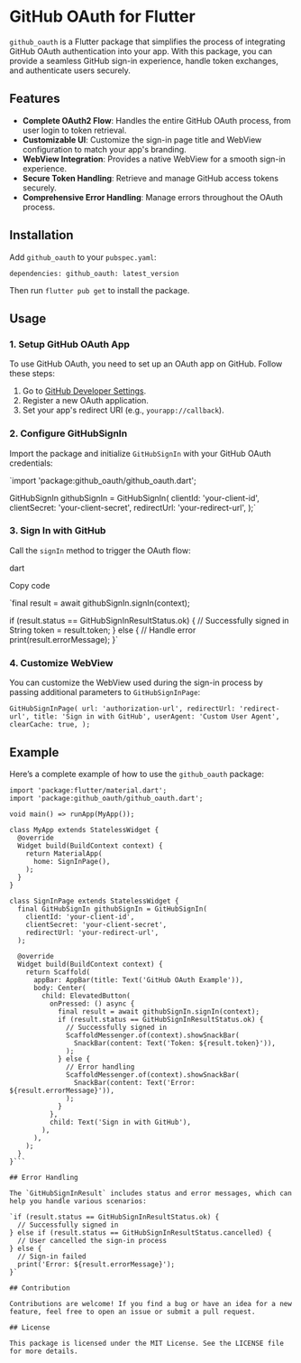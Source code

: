 
# GitHub OAuth for Flutter

`github_oauth` is a Flutter package that simplifies the process of integrating GitHub OAuth authentication into your app. With this package, you can provide a seamless GitHub sign-in experience, handle token exchanges, and authenticate users securely.

## Features

-   **Complete OAuth2 Flow**: Handles the entire GitHub OAuth process, from user login to token retrieval.
-   **Customizable UI**: Customize the sign-in page title and WebView configuration to match your app's branding.
-   **WebView Integration**: Provides a native WebView for a smooth sign-in experience.
-   **Secure Token Handling**: Retrieve and manage GitHub access tokens securely.
-   **Comprehensive Error Handling**: Manage errors throughout the OAuth process.

## Installation

Add `github_oauth` to your `pubspec.yaml`:

`dependencies:
  github_oauth: latest_version`

Then run `flutter pub get` to install the package.

## Usage

### 1. Setup GitHub OAuth App

To use GitHub OAuth, you need to set up an OAuth app on GitHub. Follow these steps:

1.  Go to [GitHub Developer Settings](https://github.com/settings/developers).
2.  Register a new OAuth application.
3.  Set your app's redirect URI (e.g., `yourapp://callback`).

### 2. Configure GitHubSignIn

Import the package and initialize `GitHubSignIn` with your GitHub OAuth credentials:

`import 'package:github_oauth/github_oauth.dart';

GitHubSignIn githubSignIn = GitHubSignIn(
  clientId: 'your-client-id',
  clientSecret: 'your-client-secret',
  redirectUrl: 'your-redirect-url',
);`

### 3. Sign In with GitHub

Call the `signIn` method to trigger the OAuth flow:

dart

Copy code

`final result = await githubSignIn.signIn(context);

if (result.status == GitHubSignInResultStatus.ok) {
  // Successfully signed in
  String token = result.token;
} else {
  // Handle error
  print(result.errorMessage);
}` 

### 4. Customize WebView

You can customize the WebView used during the sign-in process by passing additional parameters to `GitHubSignInPage`:


`GitHubSignInPage(
  url: 'authorization-url',
  redirectUrl: 'redirect-url',
  title: 'Sign in with GitHub',
  userAgent: 'Custom User Agent',
  clearCache: true,
);` 

## Example

Here’s a complete example of how to use the `github_oauth` package:
``` 
import 'package:flutter/material.dart';
import 'package:github_oauth/github_oauth.dart';

void main() => runApp(MyApp());

class MyApp extends StatelessWidget {
  @override
  Widget build(BuildContext context) {
    return MaterialApp(
      home: SignInPage(),
    );
  }
}

class SignInPage extends StatelessWidget {
  final GitHubSignIn githubSignIn = GitHubSignIn(
    clientId: 'your-client-id',
    clientSecret: 'your-client-secret',
    redirectUrl: 'your-redirect-url',
  );

  @override
  Widget build(BuildContext context) {
    return Scaffold(
      appBar: AppBar(title: Text('GitHub OAuth Example')),
      body: Center(
        child: ElevatedButton(
          onPressed: () async {
            final result = await githubSignIn.signIn(context);
            if (result.status == GitHubSignInResultStatus.ok) {
              // Successfully signed in
              ScaffoldMessenger.of(context).showSnackBar(
                SnackBar(content: Text('Token: ${result.token}')),
              );
            } else {
              // Error handling
              ScaffoldMessenger.of(context).showSnackBar(
                SnackBar(content: Text('Error: ${result.errorMessage}')),
              );
            }
          },
          child: Text('Sign in with GitHub'),
        ),
      ),
    );
  }
}```

## Error Handling

The `GitHubSignInResult` includes status and error messages, which can help you handle various scenarios:

`if (result.status == GitHubSignInResultStatus.ok) {
  // Successfully signed in
} else if (result.status == GitHubSignInResultStatus.cancelled) {
  // User cancelled the sign-in process
} else {
  // Sign-in failed
  print('Error: ${result.errorMessage}');
}`

## Contribution

Contributions are welcome! If you find a bug or have an idea for a new feature, feel free to open an issue or submit a pull request.

## License

This package is licensed under the MIT License. See the LICENSE file for more details.